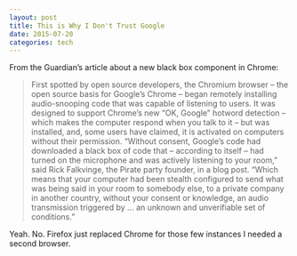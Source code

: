 ```yaml
---
layout: post
title: This is Why I Don't Trust Google
date: 2015-07-20
categories: tech
---
```


From the Guardian’s article about a new black box component in Chrome:

> First spotted by open source developers, the Chromium browser – the open source basis for Google’s Chrome – began remotely installing audio-snooping code that was capable of listening to users.
It was designed to support Chrome’s new “OK, Google” hotword detection – which makes the computer respond when you talk to it – but was installed, and, some users have claimed, it is activated on computers without their permission.
“Without consent, Google’s code had downloaded a black box of code that – according to itself – had turned on the microphone and was actively listening to your room,” said Rick Falkvinge, the Pirate party founder, in a blog post. “Which means that your computer had been stealth configured to send what was being said in your room to somebody else, to a private company in another country, without your consent or knowledge, an audio transmission triggered by … an unknown and unverifiable set of conditions.”

Yeah. No. Firefox just replaced Chrome for those few instances I needed a second browser.
